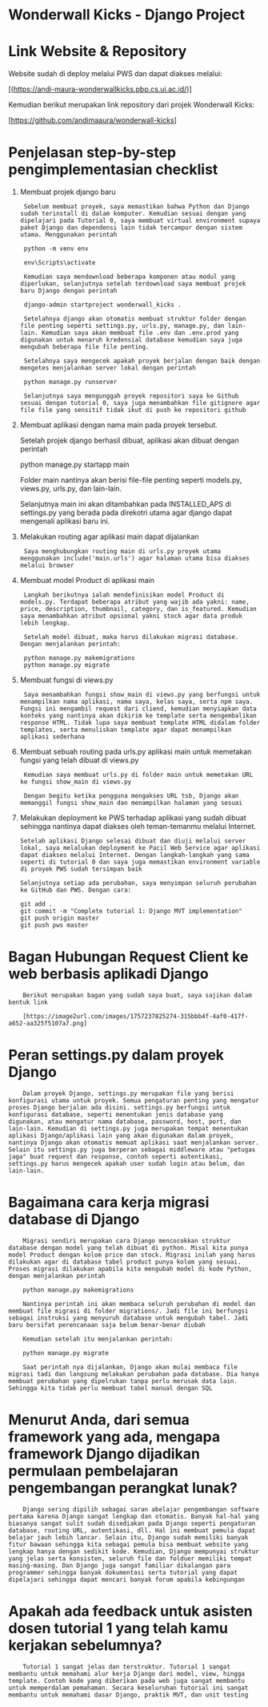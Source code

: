 # Wonderwall Kicks - Django Project

# Link Website & Repository

Website sudah di deploy melalui PWS dan dapat diakses melalui:

[(https://andi-maura-wonderwallkicks.pbp.cs.ui.ac.id/)]

Kemudian berikut merupakan link repository dari projek Wonderwall Kicks:

[https://github.com/andimaaura/wonderwall-kicks]


# Penjelasan step-by-step pengimplementasian checklist

1) Membuat projek django baru

        Sebelum membuat proyek, saya memastikan bahwa Python dan Django sudah terinstall di dalam komputer. Kemudian sesuai dengan yang dipelajari pada Tutorial 0, saya membuat virtual environment supaya paket Django dan dependensi lain tidak tercampur dengan sistem utama. Menggunakan perintah

        python -m venv env

        env\Scripts\activate

        Kemudian saya mendownload beberapa komponen atau modul yang diperlukan, selanjutnya setelah terdownload saya membuat projek baru Django dengan perintah

        django-admin startproject wonderwall_kicks .

        Setelahnya django akan otomatis membuat struktur folder dengan file penting seperti settings.py, urls.py, manage.py, dan lain-lain. Kemudian saya akan membuat file .env dan .env.prod yang digunakan untuk menaruh kredensial database kemudian saya juga mengubah beberapa file file penting.

        Setelahnya saya mengecek apakah proyek berjalan dengan baik dengan mengetes menjalankan server lokal dengan perintah

        python manage.py runserver

        Selanjutnya saya mengunggah proyek repositori saya ke Github sesuai dengan tutorial 0, saya juga menambahkan file gitignore agar file file yang sensitif tidak ikut di push ke repositori github

2)  Membuat aplikasi dengan nama main pada proyek tersebut.

       Setelah projek django berhasil dibuat, aplikasi akan dibuat dengan perintah
       
       python manage.py startapp main

       Folder main nantinya akan berisi file-file penting seperti models.py, views.py, urls.py, dan lain-lain.

       Selanjutnya main ini akan ditambahkan pada INSTALLED_APS di settings.py yang berada pada direkotri utama agar django dapat mengenali aplikasi baru ini.

       

3) Melakukan routing agar aplikasi main dapat dijalankan

        Saya menghubungkan routing main di urls.py proyek utama menggunakan include('main.urls') agar halaman utama bisa diakses melalui browser


4) Membuat model Product di aplikasi main    

        Langkah berikutnya ialah mendefinisikan model Product di models.py. Terdapat beberapa atribut yang wajib ada yakni: name, price, description, thumbnail, category, dan is_featured. Kemudian saya menambahkan atribut opsional yakni stock agar data produk lebih lengkap.

        Setelah model dibuat, maka harus dilakukan migrasi database. Dengan menjalankan perintah:

        python manage.py makemigrations
        python manage.py migrate

5) Membuat fungsi di views.py

        Saya menambahkan fungsi show_main di views.py yang berfungsi untuk menampilkan nama aplikasi, nama saya, kelas saya, serta npm saya. Fungsi ini mengambil request dari cliend, kemudian menyiapkan data konteks yang nantinya akan dikirim ke template serta mengembalikan response HTML. Tidak lupa saya membuat template HTML didalam folder templates, serta menuliskan template agar dapat menampilkan aplikasi sederhana

6) Membuat sebuah routing pada urls.py aplikasi main untuk memetakan fungsi yang telah dibuat di views.py

        Kemudian saya membuat urls.py di folder main untuk memetakan URL ke fungsi show_main di views.py

        Dengan begitu ketika pengguna mengakses URL tsb, Django akan memanggil fungsi show_main dan menampilkan halaman yang sesuai

7)  Melakukan deployment ke PWS terhadap aplikasi yang sudah dibuat sehingga nantinya dapat diakses oleh teman-temanmu melalui Internet.

        Setelah aplikasi Django selesai dibuat dan diuji melalui server lokal, saya melalukan deployment ke Pacil Web Service agar aplikasi dapat diakses melalui Internet. Dengan langkah-langkah yang sama seperti di tutorial 0 dan saya juga memastikan environment variable di proyek PWS sudah tersimpan baik

        Selanjutnya setiap ada perubahan, saya menyimpan seluruh perubahan ke GitHub dan PWS. Dengan cara:

        git add .
        git commit -m "Complete tutorial 1: Django MVT implementation"
        git push origin master
        git push pws master


# Bagan Hubungan Request Client ke web berbasis aplikadi Django

        Berikut merupakan bagan yang sudah saya buat, saya sajikan dalam bentuk link

        [https://image2url.com/images/1757237825274-315bbb4f-4af0-417f-a652-aa325f5107a7.png]

# Peran settings.py dalam proyek Django
        
        Dalam proyek Django, settings.py merupakan file yang berisi konfigurasi utama untuk proyek. Semua pengaturan penting yang mengatur proses Django berjalan ada disini. settings.py berfungsi untuk konfigurasi database, seperti menentukan jenis database yang digunakan, atau mengatur nama database, password, host, port, dan lain-lain. Kemudian di settings.py juga merupakan tempat menentukan aplikasi Django/aplikasi lain yang akan digunakan dalam proyek, nantinya Django akan otomatis memuat aplikasi saat menjalankan server. Selain itu settings.py juga berperan sebagai middleware atau "petugas jaga" buat request dan response, contoh seperti autentikasi, settings.py harus mengecek apakah user sudah login atau belum, dan lain-lain.

# Bagaimana cara kerja migrasi database di Django

        Migrasi sendiri merupakan cara Django mencocokkan struktur database dengan model yang telah dibuat di python. Misal kita punya model Product dengan kolom price dan stock. Migrasi inilah yang harus dilakukan agar di database tabel product punya kolom yang sesuai. Proses migrasi dilakukan apabila kita mengubah model di kode Python, dengan menjalankan perintah

        python manage.py makemigrations

        Nantinya perintah ini akan membaca seluruh perubahan di model dan membuat file migrasi di folder migrations/. Jadi file ini berfungsi sebagai instruksi yang menyuruh database untuk mengubah tabel. Jadi baru bersifat perencanaan saja belum benar-benar diubah

        Kemudian setelah itu menjalankan perintah:

        python manage.py migrate

        Saat perintah nya dijalankan, Django akan mulai membaca file migrasi tadi dan langsung melakukan perubahan pada database. Dia hanya membuat perubahan yang dipelrukan tanpa perlu merusak data lain. Sehingga kita tidak perlu membuat tabel manual dengan SQL

# Menurut Anda, dari semua framework yang ada, mengapa framework Django dijadikan permulaan pembelajaran pengembangan perangkat lunak?

        Django sering dipilih sebagai saran abelajar pengembangan software pertama karena Django sangat lengkap dan otomatis. Banyak hal-hal yang biasanya sangat sulit sudah disediakan pada Django seperti pengaturan database, routing URL, autentikasi, dll. Hal ini membuat pemula dapat belajar jauh lebih lancar. Selain itu, Django sudah memiliki banyak fitur bawaan sehingga kita sebagai pemula bisa membuat website yang lengkap hanya dengan sedikit kode. Kemudian, Django mempunyai struktur yang jelas serta konsisten, seluruh file dan folduer memiliki tempat masing-masing. Dan Django juga sangat familiar dikalangan para programmer sehingga banyak dokumentasi serta tutorial yang dapat dipelajari sehingga dapat mencari banyak forum apabila kebingungan

# Apakah ada feedback untuk asisten dosen tutorial 1 yang telah kamu kerjakan sebelumnya?

        Tutorial 1 sangat jelas dan terstruktur. Tutorial 1 sangat membantu untuk memahami alur kerja Django dari model, view, hingga template. Contoh kode yang diberikan pada web juga sangat membantu untuk memperdalam pemahaman. Secara keseluruhan tutorial ini sangat membantu untuk memahami dasar Django, praktik MVT, dan unit testing